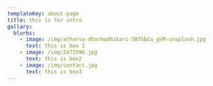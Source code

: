 ```yaml
---
templateKey: about-page
title: this is for intro
gallary:
  blurbs:
    - image: /img/atharva-dharmadhikari-5BfGbCu_gVM-unsplash.jpg
      text: this is box 1
    - image: /img/2472596.jpg
      text: this is box2
    - image: /img/contact.jpg
      text: this is box3
---
```


